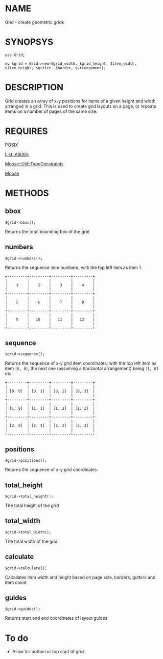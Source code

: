 # NAME

Grid - create geometric grids

# SYNOPSYS

    use Grid;

    my $grid = Grid->new($grid_width, $grid_height, $item_width, $item_height, $gutter, $border, $arrangement);

# DESCRIPTION

Grid creates an array of x-y positions for items of a given height and width arranged in a grid. This is used to create grid layouts on a page, or repeate items on a number of pages of the same size.

# REQUIRES

[POSIX](https://metacpan.org/pod/POSIX) 

[List::AllUtils](https://metacpan.org/pod/List%3A%3AAllUtils) 

[Moose::Util::TypeConstraints](https://metacpan.org/pod/Moose%3A%3AUtil%3A%3ATypeConstraints) 

[Moose](https://metacpan.org/pod/Moose) 

# METHODS

## bbox

    $grid->bbox();

Returns the total bounding box of the grid 

## numbers

    $grid->numbers();

Returns the sequence item numbers, with the top left item as item 1.

    +---------+---------+---------+---------+
    |         |         |         |         |
    |    1    |    2    |    3    |    4    |
    |         |         |         |         |
    +---------+---------+---------+---------+
    |         |         |         |         |
    |    5    |    6    |    7    |    8    |
    |         |         |         |         |
    +---------+---------+---------+---------+
    |         |         |         |         |
    |    9    |   10    |   11    |   12    |
    |         |         |         |         |
    +---------+---------+---------+---------+

## sequence

    $grid->sequence();

Returns the sequence of x-y grid item coordinates, with the top left item as item `[0, 0]`, the next one (assuming a horizontal arrangement) being `[1, 0]` etc. 

    +---------+---------+---------+---------+
    |         |         |         |         |
    | [0, 0]  | [0, 1]  | [0, 2]  | [0, 3]  |
    |         |         |         |         |
    +---------+---------+---------+---------+
    |         |         |         |         |
    | [1, 0]  | [1, 1]  | [1, 2]  | [1, 3]  |
    |         |         |         |         |
    +---------+---------+---------+---------+
    |         |         |         |         |
    | [2, 0]  | [2, 1]  | [2, 2]  | [2, 3]  |
    |         |         |         |         |
    +---------+---------+---------+---------+

## positions

    $grid->positions();

Returns the sequence of x-y grid coordinates.

## total\_height

    $grid->total_height();

The total height of the grid

## total\_width

    $grid->total_width();

The total width of the grid

## calculate

    $grid->calculate();

Calculates item width and height based on page size, borders, gutters and item count

## guides

    $grid->guides();

Returns start and end coordinates of layout guides

# To do

- Allow for bottom or top start of grid
